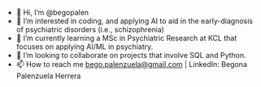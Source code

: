 - 👋 Hi, I’m @begopalen
- 👀 I’m interested in coding, and applying AI to aid in the early-diagnosis of psychiatric disorders (i.e., schizophrenia)
- 🌱 I’m currently learning a MSc in Psychiatric Research at KCL that focuses on applying AI/ML in psychiatry. 
- 💞️ I’m looking to collaborate on projects that involve SQL and Python. 
- 📫 How to reach me bego.palenzuela@gmail.com | LinkedIn: Begona Palenzuela Herrera

<!---
begopalen/begopalen is a ✨ special ✨ repository because its `README.md` (this file) appears on your GitHub profile.
You can click the Preview link to take a look at your changes.
--->
